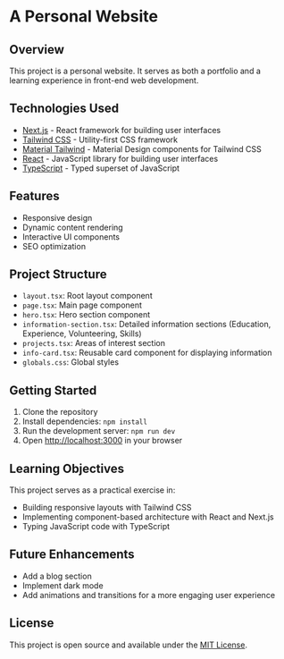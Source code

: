 # A Personal Website

## Overview

This project is a personal website. It serves as both a portfolio and a learning experience in front-end web development.

## Technologies Used

- [Next.js](https://nextjs.org/) - React framework for building user interfaces
- [Tailwind CSS](https://tailwindcss.com/) - Utility-first CSS framework
- [Material Tailwind](https://material-tailwind.com/) - Material Design components for Tailwind CSS
- [React](https://reactjs.org/) - JavaScript library for building user interfaces
- [TypeScript](https://www.typescriptlang.org/) - Typed superset of JavaScript

## Features

- Responsive design
- Dynamic content rendering
- Interactive UI components
- SEO optimization

## Project Structure

- `layout.tsx`: Root layout component
- `page.tsx`: Main page component
- `hero.tsx`: Hero section component
- `information-section.tsx`: Detailed information sections (Education, Experience, Volunteering, Skills)
- `projects.tsx`: Areas of interest section
- `info-card.tsx`: Reusable card component for displaying information
- `globals.css`: Global styles

## Getting Started

1. Clone the repository
2. Install dependencies: `npm install`
3. Run the development server: `npm run dev`
4. Open [http://localhost:3000](http://localhost:3000) in your browser

## Learning Objectives

This project serves as a practical exercise in:

- Building responsive layouts with Tailwind CSS
- Implementing component-based architecture with React and Next.js
- Typing JavaScript code with TypeScript

## Future Enhancements

- Add a blog section
- Implement dark mode
- Add animations and transitions for a more engaging user experience

## License

This project is open source and available under the [MIT License](LICENSE).